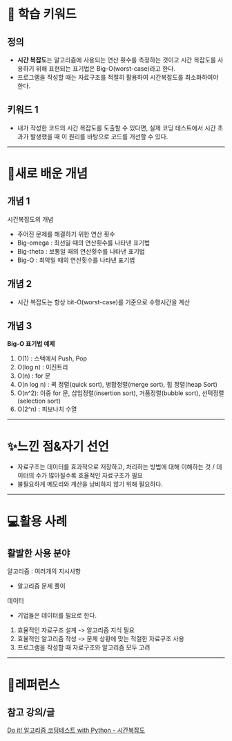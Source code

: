 # 🚀 학습 키워드

## 정의

- **시간 복잡도**는 알고리즘에 사용되는 연산 횟수를 측정하는 것이고 시간 복잡도를 사용하기 위해 표현되는 표기법은 Big-O(worst-case)라고 한다.
- 프로그램을 작성할 때는 자료구조를 적절히 활용하여 시간복잡도를 최소화하여야 한다.

## 키워드 1

- 내가 작성한 코드의 시간 복잡도를 도출할 수 있다면, 실제 코딩 테스트에서 시간 초과가 발생했을 때 이 원리를 바탕으로 코드를 개선할 수 있다.

---

# 📝새로 배운 개념

## 개념 1

시간복잡도의 개념

- 주어진 문제를 해결하기 위한 연산 횟수
- Big-omega : 최선일 때의 연산횟수를 나타낸 표기법
- Big-theta : 보통일 때의 연산횟수를 나타낸 표기법
- Big-O : 최악일 때의 연산횟수를 나타낸 표기법

## 개념 2

- 시간 복잡도는 항상 bit-O(worst-case)를 기준으로 수행시간을 계산

## 개념 3

**Big-O 표기법 예제**

1. O(1) : 스택에서 Push, Pop
2. O(log n) : 이진트리
3. O(n) : for 문
4. O(n log n) : 퀵 정렬(quick sort), 병합정렬(merge sort), 힙 정렬(heap Sort)
5. O(n^2): 이중 for 문, 삽입정렬(insertion sort), 거품정렬(bubble sort), 선택정렬(selection sort)
6. O(2^n) : 피보나치 수열

---

# ✨느낀 점&자기 선언

- 자료구조는 데이터를 효과적으로 저장하고, 처리하는 방법에 대해 이해하는 것 / 데이터의 수가 많아질수록 효율적인 자료구조가 필요
- 불필요하게 메모리와 계산을 낭비하지 않기 위해 필요하다.

---

# 💻활용 사례

## 활발한 사용 분야

알고리즘 : 여러개의 지시사항

- 알고리즘 문제 풀이

데이터

- 기업들은 데이터를 필요로 한다.

1. 효율적인 자료구조 설계 -> 알고리즘 지식 필요
2. 효율적인 알고리즘 작성 -> 문제 상황에 맞는 적절한 자료구조 사용
3. 프로그램을 작성할 때 자료구조와 알고리즘 모두 고려

---

# 🔗레퍼런스

## 참고 강의/글

[Do it! 알고리즘 코딩테스트 with Python - 시간복잡도](https://youtu.be/DYA2q0oX5CA)
